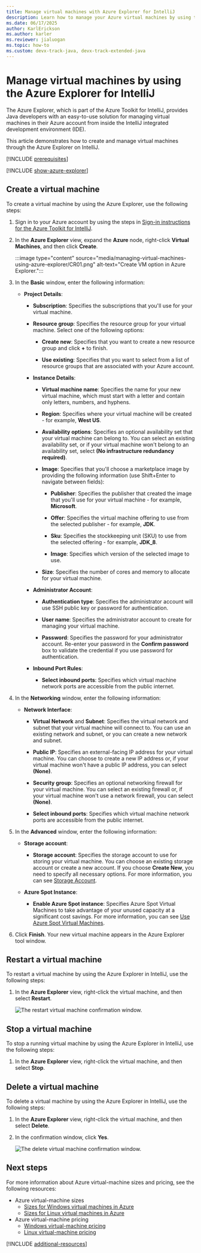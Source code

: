 ```yaml
---
title: Manage virtual machines with Azure Explorer for IntelliJ
description: Learn how to manage your Azure virtual machines by using the Azure Explorer for IntelliJ.
ms.date: 06/17/2025
author: KarlErickson
ms.author: karler
ms.reviewer: jialuogan
ms.topic: how-to
ms.custom: devx-track-java, devx-track-extended-java
---
```


# Manage virtual machines by using the Azure Explorer for IntelliJ

The Azure Explorer, which is part of the Azure Toolkit for IntelliJ, provides Java developers with an easy-to-use solution for managing virtual machines in their Azure account from inside the IntelliJ integrated development environment (IDE).

This article demonstrates how to create and manage virtual machines through the Azure Explorer on IntelliJ.

[!INCLUDE [prerequisites](includes/prerequisites.md)]

[!INCLUDE [show-azure-explorer](includes/show-azure-explorer.md)]

## Create a virtual machine

To create a virtual machine by using the Azure Explorer, use the following steps:

1. Sign in to your Azure account by using the steps in [Sign-in instructions for the Azure Toolkit for IntelliJ].

1. In the **Azure Explorer** view, expand the **Azure** node, right-click **Virtual Machines**, and then click **Create**.

   :::image type="content" source="media/managing-virtual-machines-using-azure-explorer/CR01.png" alt-text="Create VM option in Azure Explorer.":::

1. In the **Basic** window, enter the following information:

   * **Project Details**:

      * **Subscription**: Specifies the subscriptions that you'll use for your virtual machine.

      * **Resource group**: Specifies the resource group for your virtual machine. Select one of the following options:

         * **Create new**: Specifies that you want to create a new resource group and click **+** to finish.

         * **Use existing**: Specifies that you want to select from a list of resource groups that are associated with your Azure account.

      * **Instance Details**:

         * **Virtual machine name**: Specifies the name for your new virtual machine, which must start with a letter and contain only letters, numbers, and hyphens.

         * **Region**: Specifies where your virtual machine will be created - for example, **West US**.

         * **Availability options**: Specifies an optional availability set that your virtual machine can belong to. You can select an existing availability set, or if your virtual machine won't belong to an availability set, select **(No infrastructure redundancy required)**.

         * **Image**: Specifies that you'll choose a marketplace image by providing the following information (use Shift+Enter to navigate between fields):

            * **Publisher**: Specifies the publisher that created the image that you'll use for your virtual machine - for example, **Microsoft**.

            * **Offer**: Specifies the virtual machine offering to use from the selected publisher - for example, **JDK**.

            * **Sku**: Specifies the stockkeeping unit (SKU) to use from the selected offering - for example, **JDK_8**.

            * **Image**: Specifies which version of the selected image to use.

         * **Size**: Specifies the number of cores and memory to allocate for your virtual machine.

      * **Administrator  Account**:

         * **Authentication type**: Specifies the administrator account will use SSH public key or password for authentication.

         * **User name**: Specifies the administrator account to create for managing your virtual machine.

         * **Password**: Specifies the password for your administrator account. Re-enter your password in the **Confirm password** box to validate the credential if you use password for authentication.

      * **Inbound Port Rules**:

         * **Select inbound ports**:  Specifies which virtual machine network ports are accessible from the public internet.

1. In the **Networking** window, enter the following information:

   * **Network Interface**:

      * **Virtual Network** and **Subnet**: Specifies the virtual network and subnet that your virtual machine will connect to. You can use an existing network and subnet, or you can create a new network and subnet.

      * **Public IP**: Specifies an external-facing IP address for your virtual machine. You can choose to create a new IP address or, if your virtual machine won't have a public IP address, you can select **(None)**.

      * **Security group**: Specifies an optional networking firewall for your virtual machine. You can select an existing firewall or, if your virtual machine won't use a network firewall, you can select **(None)**.

      * **Select inbound ports**: Specifies which virtual machine network ports are accessible from the public internet.

1. In the **Advanced** window, enter the following information:

   * **Storage account**:

      * **Storage account**: Specifies the storage account to use for storing your virtual machine. You can choose an existing storage account or create a new account. If you choose **Create New**, you need to specify all necessary options. For more information, you can see [Storage Account].

   * **Azure Spot Instance**:

      * **Enable Azure Spot instance**: Specifies Azure Spot Virtual Machines to take advantage of your unused capacity at a significant cost savings. For more information, you can see [Use Azure Spot Virtual Machines].

1. Click **Finish**. Your new virtual machine appears in the Azure Explorer tool window.

## Restart a virtual machine

To restart a virtual machine by using the Azure Explorer in IntelliJ, use the following steps:

1. In the **Azure Explorer** view, right-click the virtual machine, and then select **Restart**.

   ![The restart virtual machine confirmation window.][RE01]

## Stop a virtual machine

To stop a running virtual machine by using the Azure Explorer in IntelliJ, use the following steps:

1. In the **Azure Explorer** view, right-click the virtual machine, and then select **Stop**.

## Delete a virtual machine

To delete a virtual machine by using the Azure Explorer in IntelliJ, use the following steps:

1. In the **Azure Explorer** view, right-click the virtual machine, and then select **Delete**.

1. In the confirmation window, click **Yes**.

   ![The delete virtual machine confirmation window.][DE02]

## Next steps

For more information about Azure virtual-machine sizes and pricing, see the following resources:

* Azure virtual-machine sizes
  * [Sizes for Windows virtual machines in Azure]
  * [Sizes for Linux virtual machines in Azure]
* Azure virtual-machine pricing
  * [Windows virtual-machine pricing]
  * [Linux virtual-machine pricing]

[!INCLUDE [additional-resources](includes/additional-resources.md)]

<!-- URL List -->

[Sign-in instructions for the Azure Toolkit for IntelliJ]: ./sign-in-instructions.md
[Storage Account]: ./managing-storage-accounts-using-azure-explorer.md
[Use Azure Spot Virtual Machines]:/azure/virtual-machines/spot-vms
[Sizes for Windows virtual machines in Azure]: /azure/virtual-machines/sizes
[Sizes for Linux virtual machines in Azure]: /azure/virtual-machines/sizes
[Windows virtual-machine pricing]: https://azure.microsoft.com/pricing/details/virtual-machines/windows/
[Linux virtual-machine pricing]: https://azure.microsoft.com/pricing/details/virtual-machines/linux/

<!-- IMG List -->

[RE01]: media/managing-virtual-machines-using-azure-explorer/RE01.png
[RE02]: media/managing-virtual-machines-using-azure-explorer/RE02.png

[SH01]: media/managing-virtual-machines-using-azure-explorer/SH01.png

[DE01]: media/managing-virtual-machines-using-azure-explorer/DE01.png
[DE02]: media/managing-virtual-machines-using-azure-explorer/DE02.png

[CR01]: media/managing-virtual-machines-using-azure-explorer/CR01.png
[CR02]: media/managing-virtual-machines-using-azure-explorer/CR02.png
[CR03]: media/managing-virtual-machines-using-azure-explorer/CR03.png
[CR04]: media/managing-virtual-machines-using-azure-explorer/CR04.png
[CR05]: media/managing-virtual-machines-using-azure-explorer/CR05.png
[CR06]: media/managing-virtual-machines-using-azure-explorer/CR06.png
[CR07]: media/managing-virtual-machines-using-azure-explorer/CR07.png
[CR08]: media/managing-virtual-machines-using-azure-explorer/CR08.png
